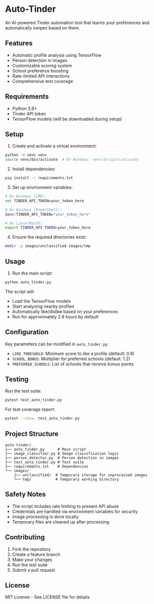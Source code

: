 # Auto-Tinder

An AI-powered Tinder automation tool that learns your preferences and automatically swipes based on them.

## Features

- Automatic profile analysis using TensorFlow
- Person detection in images
- Customizable scoring system
- School preference boosting
- Rate-limited API interactions
- Comprehensive test coverage

## Requirements

- Python 3.8+
- Tinder API token
- TensorFlow models (will be downloaded during setup)

## Setup

1. Create and activate a virtual environment:
```bash
python -m venv venv
source venv/bin/activate  # On Windows: venv\Scripts\activate
```

2. Install dependencies:
```bash
pip install -r requirements.txt
```

3. Set up environment variables:
```bash
# On Windows (CMD):
set TINDER_API_TOKEN=your_token_here

# On Windows (PowerShell):
$env:TINDER_API_TOKEN="your_token_here"

# On Linux/MacOS:
export TINDER_API_TOKEN=your_token_here
```

4. Ensure the required directories exist:
```bash
mkdir -p images/unclassified images/tmp
```

## Usage

1. Run the main script:
```bash
python auto_tinder.py
```

The script will:
- Load the TensorFlow models
- Start analyzing nearby profiles
- Automatically like/dislike based on your preferences
- Run for approximately 2.8 hours by default

## Configuration

Key parameters can be modified in `auto_tinder.py`:
- `LIKE_THRESHOLD`: Minimum score to like a profile (default: 0.8)
- `SCHOOL_BONUS`: Multiplier for preferred schools (default: 1.2)
- `PREFERRED_SCHOOLS`: List of schools that receive bonus points

## Testing

Run the test suite:
```bash
pytest test_auto_tinder.py
```

For test coverage report:
```bash
pytest --cov=. test_auto_tinder.py
```

## Project Structure

```
auto-tinder/
├── auto_tinder.py      # Main script
├── image_classifier.py # Image classification logic
├── person_detector.py  # Person detection in images
├── test_auto_tinder.py # Test suite
├── requirements.txt    # Dependencies
└── images/
    ├── unclassified/  # Temporary storage for unprocessed images
    └── tmp/           # Temporary working directory
```

## Safety Notes

- The script includes rate limiting to prevent API abuse
- Credentials are handled via environment variables for security
- Image processing is done locally
- Temporary files are cleaned up after processing

## Contributing

1. Fork the repository
2. Create a feature branch
3. Make your changes
4. Run the test suite
5. Submit a pull request

## License

MIT License - See LICENSE file for details
